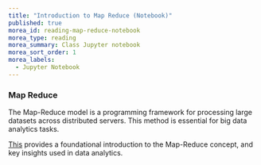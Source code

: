 ```yaml
---
title: "Introduction to Map Reduce (Notebook)" 
published: true
morea_id: reading-map-reduce-notebook
morea_type: reading
morea_summary: Class Jupyter notebook
morea_sort_order: 1
morea_labels:
  - Jupyter Notebook
---
```

### Map Reduce

The Map-Reduce model is a programming framework for processing large datasets across distributed servers. This method is essential for big data analytics tasks.

[This](resources/intro_map_reduce.ipynb) provides a foundational introduction to the Map-Reduce concept, and key insights used in data analytics.

<br/>